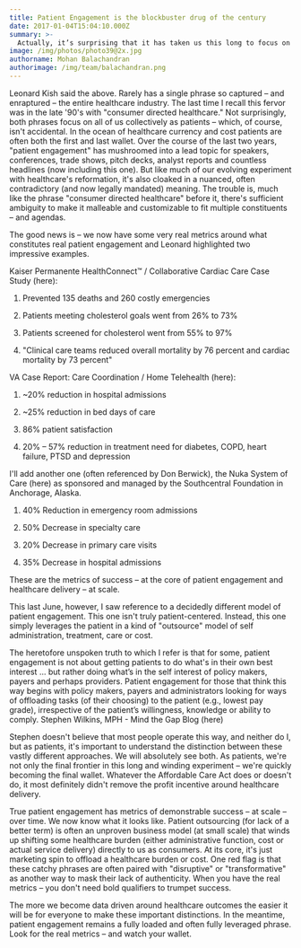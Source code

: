 ```yaml
---
title: Patient Engagement is the blockbuster drug of the century
date: 2017-01-04T15:04:10.000Z
summary: >-
  Actually, it’s surprising that it has taken us this long to focus on patient engagement because the results we have thus far are nothing short of astounding. If patient engagement were a drug, it would be the blockbuster drug of the century and malpractice not to use it. 
image: /img/photos/photo39@2x.jpg
authorname: Mohan Balachandran
authorimage: /img/team/balachandran.png
---
```


Leonard Kish said the above. Rarely has a single phrase so captured – and enraptured – the entire healthcare industry. The last time I recall this fervor was in the late '90's with "consumer directed healthcare." Not surprisingly, both phrases focus on all of us collectively as patients – which, of course, isn't accidental. In the ocean of healthcare currency and cost patients are often both the first and last wallet.
Over the course of the last two years, "patient engagement" has mushroomed into a lead topic for speakers, conferences, trade shows, pitch decks, analyst reports and countless headlines (now including this one). But like much of our evolving experiment with healthcare's reformation, it's also cloaked in a nuanced, often contradictory (and now legally mandated) meaning. The trouble is, much like the phrase "consumer directed healthcare" before it, there's sufficient ambiguity to make it malleable and customizable to fit multiple constituents – and agendas.

The good news is – we now have some very real metrics around what constitutes real patient engagement and Leonard highlighted two impressive examples.

Kaiser Permanente HealthConnect™ / Collaborative Cardiac Care Case Study (here):

1) Prevented 135 deaths and 260 costly emergencies

2) Patients meeting cholesterol goals went from 26% to 73%

3) Patients screened for cholesterol went from 55% to 97%

4) "Clinical care teams reduced overall mortality by 76 percent and cardiac mortality by 73 percent"

VA Case Report: Care Coordination / Home Telehealth (here):

1) ~20% reduction in hospital admissions

2) ~25% reduction in bed days of care

3) 86% patient satisfaction

4) 20% – 57% reduction in treatment need for diabetes, COPD, heart failure, PTSD and depression

I'll add another one (often referenced by Don Berwick), the Nuka System of Care (here) as sponsored and managed by the Southcentral Foundation in Anchorage, Alaska.

1) 40% Reduction in emergency room admissions

2) 50% Decrease in specialty care

3) 20% Decrease in primary care visits

4) 35% Decrease in hospital admissions

These are the metrics of success – at the core of patient engagement and healthcare delivery – at scale.

This last June, however, I saw reference to a decidedly different model of patient engagement. This one isn't truly patient-centered. Instead, this one simply leverages the patient in a kind of "outsource" model of self administration, treatment, care or cost.

The heretofore unspoken truth to which I refer is that for some, patient engagement is not about getting patients to do what's in their own best interest ... but rather doing what’s in the self interest of policy makers, payers and perhaps providers. Patient engagement for those that think this way begins with policy makers, payers and administrators looking for ways of offloading tasks (of their choosing) to the patient (e.g., lowest pay grade), irrespective of the patient’s willingness, knowledge or ability to comply. Stephen Wilkins, MPH - Mind the Gap Blog (here)

Stephen doesn't believe that most people operate this way, and neither do I, but as patients, it's important to understand the distinction between these vastly different approaches. We will absolutely see both. As patients, we're not only the final frontier in this long and winding experiment – we're quickly becoming the final wallet. Whatever the Affordable Care Act does or doesn't do, it most definitely didn't remove the profit incentive around healthcare delivery.

True patient engagement has metrics of demonstrable success – at scale – over time. We now know what it looks like. Patient outsourcing (for lack of a better term) is often an unproven business model (at small scale) that winds up shifting some healthcare burden (either administrative function, cost or actual service delivery) directly to us as consumers. At its core, it's just marketing spin to offload a healthcare burden or cost. One red flag is that these catchy phrases are often paired with "disruptive" or "transformative" as another way to mask their lack of authenticity. When you have the real metrics – you don't need bold qualifiers to trumpet success.

The more we become data driven around healthcare outcomes the easier it will be for everyone to make these important distinctions. In the meantime, patient engagement remains a fully loaded and often fully leveraged phrase. Look for the real metrics – and watch your wallet.